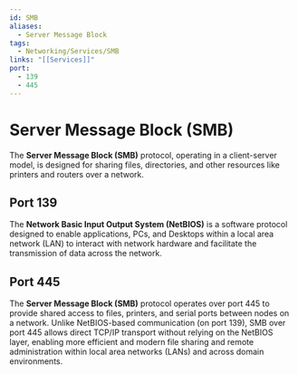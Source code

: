 ```yaml
---
id: SMB
aliases:
  - Server Message Block
tags:
  - Networking/Services/SMB
links: "[[Services]]"
port:
  - 139
  - 445
---
```


# Server Message Block (SMB)

The **Server Message Block (SMB)** protocol, operating in a client-server model,
is designed for sharing files, directories, and other resources like printers
and routers over a network.

## Port 139

The **Network Basic Input Output System (NetBIOS)** is a software protocol
designed to enable applications, PCs, and Desktops within a local area network
(LAN) to interact with network hardware and facilitate the transmission of data
across the network.

## Port 445

The **Server Message Block (SMB)** protocol operates over port 445 to provide
shared access to files, printers, and serial ports between nodes on a network.
Unlike NetBIOS-based communication (on port 139), SMB over port 445 allows
direct TCP/IP transport without relying on the NetBIOS layer, enabling more
efficient and modern file sharing and remote administration within local area
networks (LANs) and across domain environments.
